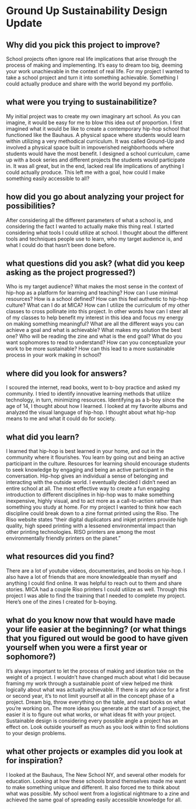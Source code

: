 # Ground Up Sustainability Design Update
## Why did you pick this project to improve?
School projects often ignore real life implications that arise through the process of making and implementing. It’s easy to dream too big, deeming your work unachievable in the context of real life. For my project I wanted to take a school project and turn it into something achievable. Something I could actually produce and share with the world beyond my portfolio.

## what were you trying to sustainabilitize?
My initial project was to create my own imaginary art school. As you can imagine, it would be easy for me to blow this idea out of proportion. I first imagined what it would be like to create a contemporary hip-hop school that functioned like the Bauhaus. A physical space where students would learn within utilizing a very methodical curriculum. It was called Ground-Up and involved a physical space built in impoverished neighborhoods where students would have the most benefit. I designed a school curriculum, came up with a book series and different projects the students would participate in. It was all great, but in the end, lacked real life implications of anything I could actually produce. This left me with a goal, how could I make something easily accessible to all?

## how did you go about analyzing your project for possibilities?
After considering all the different parameters of what a school is, and considering the fact I wanted to actually make this thing real. I started considering what tools I could utilize at school. I thought about the different tools and techniques people use to learn, who my target audience is, and what I could do that hasn’t been done before.

## what questions did you ask? (what did you keep asking as the project progressed?)
Who is my target audience?
What makes the most sense in the context of hip-hop as a platform for learning and teaching?
How can I use minimal resources?
How is a school defined?
How can this feel authentic to hip-hop culture?
What can I do at MICA?
How can I utilize the curriculum of my other classes to cross pollinate into this project. In other words how can I steer all of my classes to help benefit my interest in this idea and focus my energy on making something meaningful?
What are all the different ways you can achieve a goal and what is achievable?
What makes my solution the best one?
Who will be reading the zine and what is the end goal?
What do you want sophomores to read to understand?
How can you conceptualize your work to be more sustainable?
How can this lead to a more sustainable process in your work making in school?

## where did you look for answers?
I scoured the internet, read books, went to b-boy practice and asked my community. I tried to identify innovative learning methods that utilize technology, in turn, minimizing resources. Identifying as a b-boy since the age of 14, I thought about how I learned. I looked at my favorite albums and analyzed the visual language of hip-hop. I thought about what hip-hop means to me and what it could do for society.

## what did you learn?
I learned that hip-hop is best learned in your home, and out in the community where it flourishes. You learn by going out and being an active participant in the culture. Resources for learning should encourage students to seek knowledge by engaging and being an active participant in the conversation. Hip-hop gives an individual a sense of belonging and interacting with the outside world. I eventually decided I didn’t need an entire school at all. The most effective way to create a fun engaging introduction to different disciplines in hip-hop was to make something inexpensive, highly visual, and to act more as a call-to-action rather than something you study at home. For my project I wanted to think how each discipline could break down to a zine format printed using the Riso. The Riso website states “their digital duplicators and inkjet printers provide high quality, high speed printing with a lessened environmental impact than other printing technologies. RISO printers are among the most environmentally friendly printers on the planet.”

## what resources did you find?
There are a lot of youtube videos, documentaries, and books on hip-hop. I also have a lot of friends that are more knowledgeable than myself and anything I could find online. It was helpful to reach out to them and share stories. MICA had a couple Riso printers I could utilize as well. Through this project I was able to find the training that I needed to complete my project. Here’s one of the zines I created for b-boying.

## what do you know now that would have made your life easier at the beginning? (or what things that you figured out would be good to have given yourself when you were a first year or sophomore?)
It’s always important to let the process of making and ideation take on the weight of a project. I wouldn’t have changed much about what I did because framing my work through a sustainable point of view helped me think logically about what was actually achievable. If there is any advice for a first or second year, it’s to not limit yourself at all in the concept phase of a project. Dream big, throw everything on the table, and read books on what you’re working on. The more ideas you generate at the start of a project, the easier it is to figure out what works, or what ideas fit with your project. Sustainable design is considering every possible angle a project has an effect on. Look outside yourself as much as you look within to find solutions to your design problems.

## what other projects or examples did you look at for inspiration?
I looked at the Bauhaus, The New School NY, and several other models for education. Looking at how these schools brand themselves made me want to make something unique and different. It also forced me to think about what was possible. My school went from a logistical nightmare to a zine and achieved the same goal of spreading easily accessible knowledge for all.
